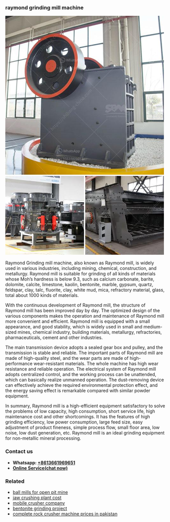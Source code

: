 <h3>raymond grinding mill machine</h3><img src='1704856982.jpg' alt=''><p>Raymond Grinding mill machine, also known as Raymond mill, is widely used in various industries, including mining, chemical, construction, and metallurgy. Raymond mill is suitable for grinding of all kinds of materials whose Moh’s hardness is below 9.3, such as calcium carbonate, barite, dolomite, calcite, limestone, kaolin, bentonite, marble, gypsum, quartz, feldspar, clay, talc, fluorite, clay, white mud, mica, refractory material, glass, total about 1000 kinds of materials. </p><p>With the continuous development of Raymond mill, the structure of Raymond mill has been improved day by day. The optimized design of the various components makes the operation and maintenance of Raymond mill more convenient and efficient. Raymond mill is equipped with a small appearance, and good stability, which is widely used in small and medium-sized mines, chemical industry, building materials, metallurgy, refractories, pharmaceuticals, cement and other industries.</p><p>The main transmission device adopts a sealed gear box and pulley, and the transmission is stable and reliable. The important parts of Raymond mill are made of high-quality steel, and the wear parts are made of high-performance wear-resistant materials. The whole machine has high wear resistance and reliable operation. The electrical system of Raymond mill adopts centralized control, and the working process can be unattended, which can basically realize unmanned operation. The dust-removing device can effectively achieve the required environmental protection effect, and the energy saving effect is remarkable compared with similar powder equipment.</p><p>In summary, Raymond mill is a high-efficient equipment satisfactory to solve the problems of low capacity, high consumption, short service life, high maintenance cost and other shortcomings. It has the features of high grinding efficiency, low power consumption, large feed size, easy adjustment of product fineness, simple process flow, small floor area, low noise, low dust generation, etc. Raymond mill is an ideal grinding equipment for non-metallic mineral processing.</p><h3>Contact us</h3><ul><li><strong>Whatsapp:&nbsp;<a href="https://wa.me/8613661969651">+8613661969651</a></strong></li><li><a href="https://swt.shibang-china.com/?git&amp;zhl&amp;raymond grinding mill machine"><strong>Online Service(chat now)</strong></a></li></ul><h3>Related</h3><ul><li><a href='ball mills for open pit mine.md'>ball mills for open pit mine</a></li><li><a href='jaw crushing plant cost.md'>jaw crushing plant cost</a></li><li><a href='mobile crusher company.md'>mobile crusher company</a></li><li><a href='bentonite grinding project.md'>bentonite grinding project</a></li><li><a href='complete rock crusher machine prices in pakistan.md'>complete rock crusher machine prices in pakistan</a></li></ul>